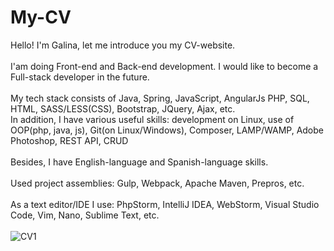 # My-CV
Hello! I'm Galina, let me introduce you my CV-website.
<br>
<br>
I'am doing Front-end and Back-end development. I would like to become a Full-stack developer in the future.
<br>
<br>
My tech stack consists of Java, Spring, JavaScript, AngularJs PHP, SQL, HTML, SASS/LESS(CSS), Bootstrap, JQuery, Ajax, etc.
<br>
In addition, I have various useful skills: development on Linux, use of OOP(php, java, js), Git(on Linux/Windows), Composer, LAMP/WAMP, Adobe Photoshop, REST API, CRUD
<br>
<br>
Besides, I have English-language and Spanish-language skills.
<br>
<br>
Used project assemblies: Gulp, Webpack, Apache Maven, Prepros, etc.
<br>
<br>
As a text editor/IDE I use: PhpStorm, IntelliJ IDEA, WebStorm, Visual Studio Code, Vim, Nano, Sublime Text, etc.
<br>
<br>
![CV1](https://user-images.githubusercontent.com/78618492/141113535-0500f9f3-4963-4b71-adb3-7d25fe2eab4a.jpg)

